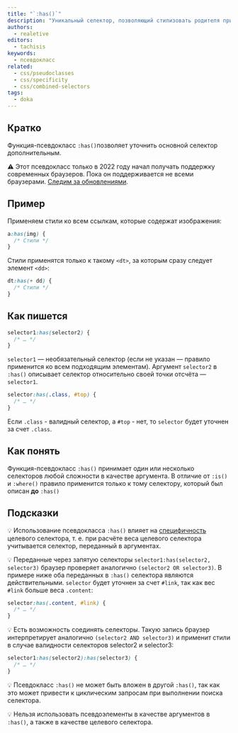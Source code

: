 ```yaml
---
title: "`:has()`"
description: "Уникальный селектор, позволяющий стилизовать родителя при наличии конкретного ребёнка."
authors:
  - realetive
editors:
  - tachisis
keywords:
  - псевдокласс
related:
  - css/pseudoclasses
  - css/specificity
  - css/combined-selectors
tags:
  - doka
---
```


## Кратко

Функция-псевдокласс `:has()`позволяет уточнить основной селектор дополнительным.

<aside>

⚠️ Этот псевдокласс только в 2022 году начал получать поддержку современных браузеров. Пока он поддерживается не всеми браузерами. [Следим за обновлениями](https://caniuse.com/css-has).

</aside>

## Пример

Применяем стили ко всем ссылкам, которые содержат изображения:

```css
a:has(img) {
  /* Стили */
}
```

Стили применятся только к такому `<dt>`, за которым сразу следует элемент `<dd>`:

```css
dt:has(+ dd) {
  /* Стили */
}
```

## Как пишется

```css
selector1:has(selector2) {
  /* … */
}
```

`selector1` — необязательный селектор (если не указан — правило применится ко всем подходящим элементам). Аргумент `selector2` в `:has()` описывает селектор относительно своей точки отсчёта — `selector1`.

```css
selector:has(.class, #top) {
  /* … */
}
```

Если `.class` - валидный селектор, а `#top` - нет, то `selector` будет уточнен за счет `.class`.

## Как понять

Функция-псевдокласс `:has()` принимает один или несколько селекторов любой сложности в качестве аргумента. В отличие от `:is()` и `:where()` правило применится только к тому селектору, который был описан **до** `:has()`

## Подсказки

💡 Использование псевдокласса `:has()` влияет на [специфичность](/css/specificity/) целевого селектора, т. е. при расчёте веса целевого селектора учитывается селектор, переданный в аргументах.

💡 Переданные через запятую селекторы `selector1:has(selector2, selector3)` браузер проверяет аналогично `(selector2 OR selector3)`. В примере ниже оба переданных в `:has()` селектора являются действительными. `selector` будет уточнен за счет `#link`, так как вес `#link` больше веса `.content`:

```css
selector:has(.content, #link) {
  /* … */
}
```

💡 Есть возможность соединять селекторы. Такую запись браузер интерпретирует аналогично `(selector2 AND selector3)` и применит стили в случае валидности селекторов selector2 и selector3:

```css
selector1:has(selector2):has(selector3) {
  /* … */
}
```

💡 Псевдокласс `:has()` не может быть вложен в другой `:has()`, так как это может привести к циклическим запросам при выполнении поиска селектора.

💡 Нельзя использовать псевдоэлементы в качестве аргументов в `:has()`, а также в качестве целевого селектора.
